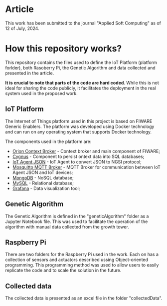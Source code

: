 # Article

This work has been submitted to the journal "Applied Soft Computing" as of 12 of July, 2024. 

# How this repository works? 

This repository contains the files used to define the IoT Platform (platform forlder), both Rasoberry Pi, the Genetic Algorithm and data collected and presented in the article. 

**It is crucial to note that parts of the code are hard coded**. While this is not ideal for sharing the code publicly, it facilitates the deployment in the real system used in the proposed work. 

## IoT Platform

The Internet of Things platform used in this project is based on FIWARE Generic Enablers. The platform was developed using Docker technology and can run on any operating system that supports Docker technology.

The components used in the platform are:

- [Orion Context Broker](https://fiware-orion.readthedocs.io/en/master/) - Context broker and main component of FIWARE;
- [Cygnus](https://fiware-cygnus.readthedocs.io/en/latest/) - Component to persist ontext data into SQL databases;
- [IoT Agent JSON](https://fiware-iotagent-json.readthedocs.io/en/latest/) - IoT Agent to convert JSON to NGSI protocol;
- [Mosquitto MQTT Broker](https://mosquitto.org/) - MQTT Broker for communication between IoT Agent JSON and IoT devices;
- [MongoDB](https://www.mongodb.com/) - NoSQL database;
- [MySQL](https://www.mysql.com/) - Relational database;
- [Grafana](https://grafana.com/) - Data visualization tool;

## Genetic Algorithm

The Genetic Algorithm is defined in the "geneticAlgorithm" folder as a Jupyter Notebook file. This was used to facilitate the operation of the algorithm with manual data collected from the growth tower. 

## Raspberry Pi

There are two folders for the Raspberry Pi used in the work. Each on has a collection of sensors and actuators described ussing Object-oriented programming. This programming method was used to allow users to easily replicate the code and to scale the solution in the future. 

## Collected data

The collected data is presented as an excel file in the folder "collectedData". 